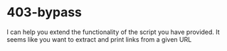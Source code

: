 # 403-bypass
I can help you extend the functionality of the script you have provided. It seems like you want to extract and print links from a given URL
